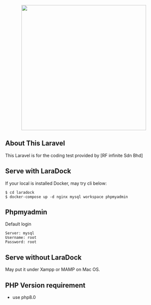 <p align="center"><a href="https://laravel.com" target="_blank"><img src="https://raw.githubusercontent.com/laravel/art/master/logo-lockup/5%20SVG/2%20CMYK/1%20Full%20Color/laravel-logolockup-cmyk-red.svg" width="400"></a></p>

## About This Laravel

This Laravel is for the coding test provided by [RF infinite Sdn Bhd]


## Serve with LaraDock

If your local is installed Docker, may try cli below:

```
$ cd laradock
$ docker-compose up -d nginx mysql workspace phpmyadmin
```

## Phpmyadmin 

Default login

```
Server: mysql
Username: root
Password: root
```


## Serve without LaraDock

May put it under Xampp or MAMP on Mac OS. 


## PHP Version requirement

- use php8.0
